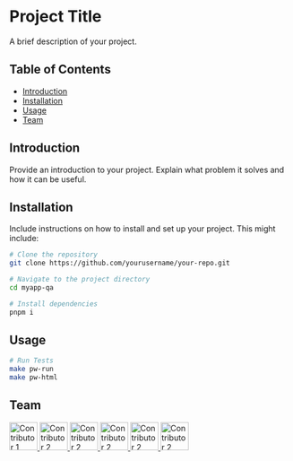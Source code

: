 # Project Title

A brief description of your project.

## Table of Contents

- [Introduction](#introduction)
- [Installation](#installation)
- [Usage](#usage)
- [Team](#configuration)

## Introduction

Provide an introduction to your project. Explain what problem it solves and how it can be useful.

## Installation

Include instructions on how to install and set up your project. This might include:

```bash
# Clone the repository
git clone https://github.com/yourusername/your-repo.git

# Navigate to the project directory
cd myapp-qa

# Install dependencies
pnpm i
```

## Usage

```bash
# Run Tests
make pw-run
make pw-html
```

## Team
<p>
  <a href="https://github.com/contributor1">
    <img src="https://github.com/contributor1.png" width="50" height="50" alt="Contributor 1">
  </a>
  <a href="https://github.com/contributor2">
    <img src="https://github.com/contributor2.png" width="50" height="50" alt="Contributor 2">
  </a>
    <a href="https://github.com/contributor2">
    <img src="https://github.com/contributor2.png" width="50" height="50" alt="Contributor 2">
  </a>
    <a href="https://github.com/contributor2">
    <img src="https://github.com/contributor2.png" width="50" height="50" alt="Contributor 2">
  </a>
    <a href="https://github.com/contributor2">
    <img src="https://github.com/contributor2.png" width="50" height="50" alt="Contributor 2">
  </a>
    <a href="https://github.com/contributor2">
    <img src="https://github.com/contributor2.png" width="50" height="50" alt="Contributor 2">
  </a>
  <!-- Add more contributors as needed -->
</p>
